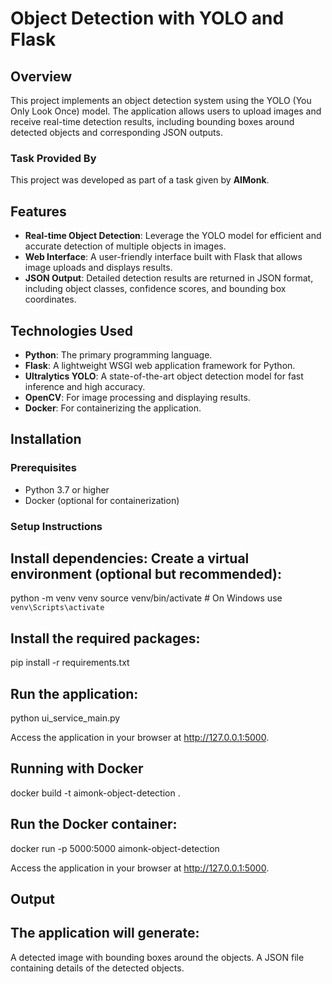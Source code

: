 
# Object Detection with YOLO and Flask

## Overview

This project implements an object detection system using the YOLO (You Only Look Once) model. The application allows users to upload images and receive real-time detection results, including bounding boxes around detected objects and corresponding JSON outputs.

### Task Provided By

This project was developed as part of a task given by **AIMonk**.

## Features

- **Real-time Object Detection**: Leverage the YOLO model for efficient and accurate detection of multiple objects in images.
- **Web Interface**: A user-friendly interface built with Flask that allows image uploads and displays results.
- **JSON Output**: Detailed detection results are returned in JSON format, including object classes, confidence scores, and bounding box coordinates.

## Technologies Used

- **Python**: The primary programming language.
- **Flask**: A lightweight WSGI web application framework for Python.
- **Ultralytics YOLO**: A state-of-the-art object detection model for fast inference and high accuracy.
- **OpenCV**: For image processing and displaying results.
- **Docker**: For containerizing the application.

## Installation

### Prerequisites

- Python 3.7 or higher
- Docker (optional for containerization)

### Setup Instructions


## Install dependencies: Create a virtual environment (optional but recommended):  

python -m venv venv
source venv/bin/activate  # On Windows use `venv\Scripts\activate`


## Install the required packages:

pip install -r requirements.txt

## Run the application:

python ui_service_main.py

Access the application in your browser at http://127.0.0.1:5000.

## Running with Docker

docker build -t aimonk-object-detection .

## Run the Docker container:

docker run -p 5000:5000 aimonk-object-detection

Access the application in your browser at http://127.0.0.1:5000.

## Output
## The application will generate:

A detected image with bounding boxes around the objects.
A JSON file containing details of the detected objects.


